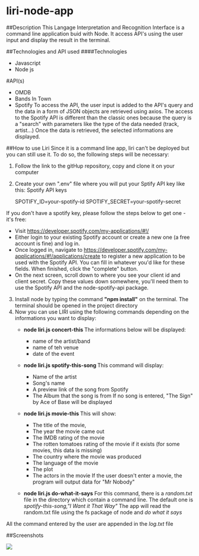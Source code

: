 # liri-node-app

##Description
This Langage Interpretation and Recognition Interface is a command line application buid with Node.
It access API's using the user input and display the result in the terminal. 

##Technologies and API used
####Technologies
* Javascript
* Node js

#API(s)
* OMDB
* Bands In Town
* Spotify
To access the API, the user input is added to the API's query and the data in a form of JSON objects are retrieved using axios.
The access to the Spotify API is different than the classic ones because the query is a "search" with parameters like the type of the data needed (track, artist...)
Once the data is retrieved, the selected informations are displayed.

##How to use Liri
Since it is a command line app, liri can't be deployed but you can still use it. To do so, the following steps will be necessary: 
 1. Follow the link to the gitHup repository, copy and clone it on your computer
 2. Create your own ".env" file where you will put your Sptify API key like this:
    Spotify API keys

    SPOTIFY_ID=your-spotify-id
    SPOTIFY_SECRET=your-spotify-secret

 If you don't have a spotify key, please follow the steps below to get one - it's free:
   * Visit https://developer.spotify.com/my-applications/#!/
   * Either login to your existing Spotify account or create a new one (a free account is fine) and log in.
   * Once logged in, navigate to https://developer.spotify.com/my-applications/#!/applications/create to register a new application to be used with the Spotify API. You can fill in whatever you'd like for these fields. When finished, click the "complete" button.
   * On the next screen, scroll down to where you see your client id and client secret. Copy these values down somewhere, you'll need them to use the Spotify API and the node-spotify-api package.

 3. Install node by typing the command **"npm install"** on the terminal. The terminal should be opened in the project directory
 4. Now you can use LIRI using the following commands depending on the informations you want to display:
    *  __node liri.js concert-this *<name of an artist or a band>*__ 
        The informations below will be displayed: 
        - name of the artist/band
        - name of teh venue
        - date of the event

    *  __node liri.js spotify-this-song *<song name>*__
        This command will display:
        - Name of the artist
        - Song's name
        - A preview link of the song from Spotify
        - The Album that the song is from
        If no song is entered, "The Sign" by Ace of Base will be displayed

    *  __node liri.js movie-this *<name of a movie>*__
        This will show:
        - The title of the movie,
        - The year the movie came out
        - The IMDB rating of the movie
        - The rotten tomatoes rating of the movie if it exists (for some movies, this data is missing)
        - The country where the movie was produced
        - The language of the movie
        - The plot
        - The actors in the movie
        If the user doesn't enter a movie, the program will output data for "Mr Nobody"

    *  __node liri.js do-what-it-says__
        For this command, there is a *random.txt* file in the directory which contain a command line.
        The default one is *spotify-this-song,"I Want it That Way"*
        The app will read the random.txt file using the fs package of node and *do what it says*

All the command entered by the user are appended in the *log.txt* file

##Screenshots

![](movie-this.gif)